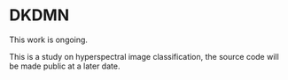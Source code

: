 # DKDMN
This work is ongoing.

This is a study on hyperspectral image classification, the source code will be made public at a later date.

